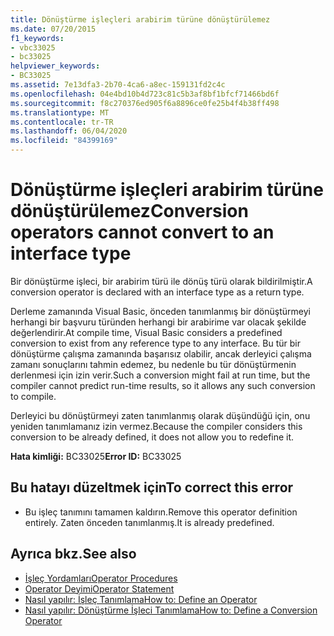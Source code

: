 ```yaml
---
title: Dönüştürme işleçleri arabirim türüne dönüştürülemez
ms.date: 07/20/2015
f1_keywords:
- vbc33025
- bc33025
helpviewer_keywords:
- BC33025
ms.assetid: 7e13dfa3-2b70-4ca6-a8ec-159131fd2c4c
ms.openlocfilehash: 04e4bd10b4d723c81c5b3af8bf1bfcf71466bd6f
ms.sourcegitcommit: f8c270376ed905f6a8896ce0fe25b4f4b38ff498
ms.translationtype: MT
ms.contentlocale: tr-TR
ms.lasthandoff: 06/04/2020
ms.locfileid: "84399169"
---
```

# <a name="conversion-operators-cannot-convert-to-an-interface-type"></a><span data-ttu-id="cdfd7-102">Dönüştürme işleçleri arabirim türüne dönüştürülemez</span><span class="sxs-lookup"><span data-stu-id="cdfd7-102">Conversion operators cannot convert to an interface type</span></span>
<span data-ttu-id="cdfd7-103">Bir dönüştürme işleci, bir arabirim türü ile dönüş türü olarak bildirilmiştir.</span><span class="sxs-lookup"><span data-stu-id="cdfd7-103">A conversion operator is declared with an interface type as a return type.</span></span>  
  
 <span data-ttu-id="cdfd7-104">Derleme zamanında Visual Basic, önceden tanımlanmış bir dönüştürmeyi herhangi bir başvuru türünden herhangi bir arabirime var olacak şekilde değerlendirir.</span><span class="sxs-lookup"><span data-stu-id="cdfd7-104">At compile time, Visual Basic considers a predefined conversion to exist from any reference type to any interface.</span></span> <span data-ttu-id="cdfd7-105">Bu tür bir dönüştürme çalışma zamanında başarısız olabilir, ancak derleyici çalışma zamanı sonuçlarını tahmin edemez, bu nedenle bu tür dönüştürmenin derlenmesi için izin verir.</span><span class="sxs-lookup"><span data-stu-id="cdfd7-105">Such a conversion might fail at run time, but the compiler cannot predict run-time results, so it allows any such conversion to compile.</span></span>  
  
 <span data-ttu-id="cdfd7-106">Derleyici bu dönüştürmeyi zaten tanımlanmış olarak düşündüğü için, onu yeniden tanımlamanız izin vermez.</span><span class="sxs-lookup"><span data-stu-id="cdfd7-106">Because the compiler considers this conversion to be already defined, it does not allow you to redefine it.</span></span>  
  
 <span data-ttu-id="cdfd7-107">**Hata kimliği:** BC33025</span><span class="sxs-lookup"><span data-stu-id="cdfd7-107">**Error ID:** BC33025</span></span>  
  
## <a name="to-correct-this-error"></a><span data-ttu-id="cdfd7-108">Bu hatayı düzeltmek için</span><span class="sxs-lookup"><span data-stu-id="cdfd7-108">To correct this error</span></span>  
  
- <span data-ttu-id="cdfd7-109">Bu işleç tanımını tamamen kaldırın.</span><span class="sxs-lookup"><span data-stu-id="cdfd7-109">Remove this operator definition entirely.</span></span> <span data-ttu-id="cdfd7-110">Zaten önceden tanımlanmış.</span><span class="sxs-lookup"><span data-stu-id="cdfd7-110">It is already predefined.</span></span>  
  
## <a name="see-also"></a><span data-ttu-id="cdfd7-111">Ayrıca bkz.</span><span class="sxs-lookup"><span data-stu-id="cdfd7-111">See also</span></span>

- [<span data-ttu-id="cdfd7-112">İşleç Yordamları</span><span class="sxs-lookup"><span data-stu-id="cdfd7-112">Operator Procedures</span></span>](../programming-guide/language-features/procedures/operator-procedures.md)
- [<span data-ttu-id="cdfd7-113">Operator Deyimi</span><span class="sxs-lookup"><span data-stu-id="cdfd7-113">Operator Statement</span></span>](../language-reference/statements/operator-statement.md)
- [<span data-ttu-id="cdfd7-114">Nasıl yapılır: İşleç Tanımlama</span><span class="sxs-lookup"><span data-stu-id="cdfd7-114">How to: Define an Operator</span></span>](../programming-guide/language-features/procedures/how-to-define-an-operator.md)
- [<span data-ttu-id="cdfd7-115">Nasıl yapılır: Dönüştürme İşleci Tanımlama</span><span class="sxs-lookup"><span data-stu-id="cdfd7-115">How to: Define a Conversion Operator</span></span>](../programming-guide/language-features/procedures/how-to-define-a-conversion-operator.md)
